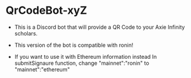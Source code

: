 # QrCodeBot-xyZ
- This is a Discord bot that will provide a QR Code to your Axie Infinity scholars.
- This version of the bot is compatible with ronin!

- If you want to use it with Ethereum information instead
In submitSignaure function, change "mainnet":"ronin" to "mainnet":"ethereum"
